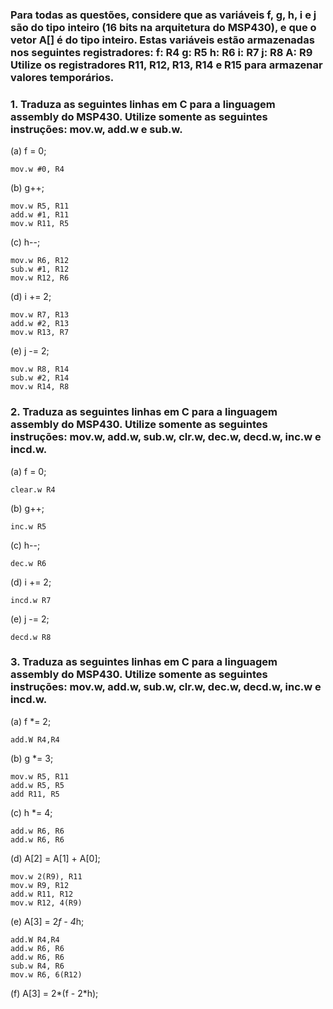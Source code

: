 ### Para todas as questões, considere que as variáveis f, g, h, i e j são do tipo inteiro (16 bits na arquitetura do MSP430), e que o vetor A[] é do tipo inteiro. Estas variáveis estão armazenadas nos seguintes registradores: f: R4 g: R5 h: R6 i: R7 j: R8 A: R9 Utilize os registradores R11, R12, R13, R14 e R15 para armazenar valores temporários.

### 1. Traduza as seguintes linhas em C para a linguagem assembly do MSP430. Utilize somente as seguintes instruções: mov.w, add.w e sub.w. 

(a) f = 0; 
```assembly
mov.w #0, R4
``` 

(b) g++; 
```assembly
mov.w R5, R11
add.w #1, R11
mov.w R11, R5
``` 

(c) h--; 
```assembly
mov.w R6, R12
sub.w #1, R12
mov.w R12, R6
``` 

(d) i += 2; 
```assembly
mov.w R7, R13
add.w #2, R13
mov.w R13, R7
``` 

(e) j -= 2;
```assembly
mov.w R8, R14 
sub.w #2, R14
mov.w R14, R8
``` 

### 2. Traduza as seguintes linhas em C para a linguagem assembly do MSP430. Utilize somente as seguintes instruções: mov.w, add.w, sub.w, clr.w, dec.w, decd.w, inc.w e incd.w. 
(a) f = 0; 
```assembly
clear.w R4
``` 

(b) g++; 
```assembly
inc.w R5
``` 

(c) h--; 
```assembly
dec.w R6
``` 

(d) i += 2; 
```assembly
incd.w R7
``` 

(e) j -= 2;
```assembly
decd.w R8
``` 

### 3. Traduza as seguintes linhas em C para a linguagem assembly do MSP430. Utilize somente as seguintes instruções: mov.w, add.w, sub.w, clr.w, dec.w, decd.w, inc.w e incd.w. 
(a) f *= 2; 
```assembly
add.W R4,R4
``` 

(b) g *= 3; 
```assembly
mov.w R5, R11
add.w R5, R5
add R11, R5
``` 
(c) h *= 4; 
```assembly
add.w R6, R6
add.w R6, R6
``` 
(d) A[2] = A[1] + A[0]; 
```assembly
mov.w 2(R9), R11
mov.w R9, R12
add.w R11, R12
mov.w R12, 4(R9)
``` 
(e) A[3] = 2*f - 4*h; 
```assembly
add.W R4,R4
add.w R6, R6
add.w R6, R6
sub.w R4, R6
mov.w R6, 6(R12)
``` 
(f) A[3] = 2*(f - 2*h);
```assembly

``` 
